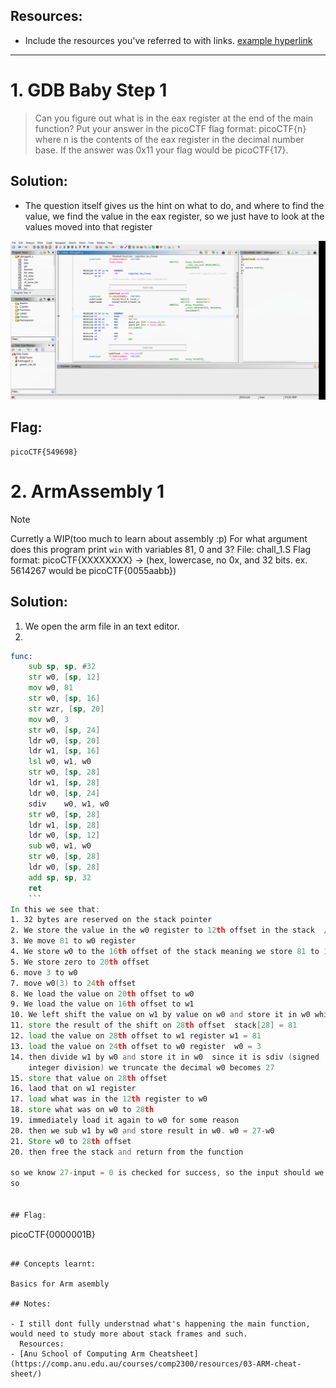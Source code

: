 
## Resources:

- Include the resources you've referred to with links. [example hyperlink](https://google.com)


***

# 1. GDB Baby Step 1

>  Can you figure out what is in the eax register at the end of the main function? Put your answer in the picoCTF flag format: picoCTF{n} where n is the contents of the eax register in the decimal number base. If the answer was 0x11 your flag would be picoCTF{17}.

## Solution:

- The question itself gives us the hint on what to do, and where to find the value, we find the value in the eax register, so we just have to look at the values moved into that register


![ghidra_image_1](assets/ghidra_image_1.png)

## Flag:

```
picoCTF{549698}
```


# 2. ArmAssembly 1 

> [!NOTE]
> Curretly a WIP(too much to learn about assembly :p)
> For what argument does this program print `win` with variables 81, 0 and 3? File: chall_1.S Flag format: picoCTF{XXXXXXXX} -> (hex, lowercase, no 0x, and 32 bits. ex. 5614267 would be picoCTF{0055aabb})

## Solution:

1. We open the arm file in an text editor.
2. 

```asm
func:
	sub	sp, sp, #32
	str	w0, [sp, 12]
	mov	w0, 81
	str	w0, [sp, 16]
	str	wzr, [sp, 20]
	mov	w0, 3
	str	w0, [sp, 24]
	ldr	w0, [sp, 20]
	ldr	w1, [sp, 16]
	lsl	w0, w1, w0
	str	w0, [sp, 28]
	ldr	w1, [sp, 28]
	ldr	w0, [sp, 24]
	sdiv	w0, w1, w0
	str	w0, [sp, 28]
	ldr	w1, [sp, 28]
	ldr	w0, [sp, 12]
	sub	w0, w1, w0
	str	w0, [sp, 28]
	ldr	w0, [sp, 28]
	add	sp, sp, 32
    ret 
    ```
In this we see that:
1. 32 bytes are reserved on the stack pointer
2. We store the value in the w0 register to 12th offset in the stack  // store the input arg in sp[12]
3. We move 81 to w0 register 
4. We store w0 to the 16th offset of the stack meaning we store 81 to 16th offset 
5. We store zero to 20th offset
6. move 3 to w0 
7. move w0(3) to 24th offset 
8. We load the value on 20th offset to w0
9. We load the value on 16th offset to w1
10. We left shift the value on w1 by value on w0 and store it in w0 which is 81 << 0
11. store the result of the shift on 28th offset  stack[28] = 81
12. load the value on 28th offset to w1 register w1 = 81
13. load the value on 24th offset to w0 register  w0 = 3
14. then divide w1 by w0 and store it in w0  since it is sdiv (signed
    integer division) we truncate the decimal w0 becomes 27
15. store that value on 28th offset 
16. laod that on w1 register 
17. load what was in the 12th register to w0 
18. store what was on w0 to 28th 
19. immediately load it again to w0 for some reason 
20. then we sub w1 by w0 and store result in w0. w0 = 27-w0 
21. Store w0 to 28th offset 
20. then free the stack and return from the function 

so we know 27-input = 0 is checked for success, so the input should we 27 to get the result 
so 


## Flag:

```
picoCTF{0000001B}
```

## Concepts learnt:

Basics for Arm asembly

## Notes:

- I still dont fully understnad what's happening the main function, would need to study more about stack frames and such.
  Resources:
- [Anu School of Computing Arm Cheatsheet](https://comp.anu.edu.au/courses/comp2300/resources/03-ARM-cheat-sheet/)
